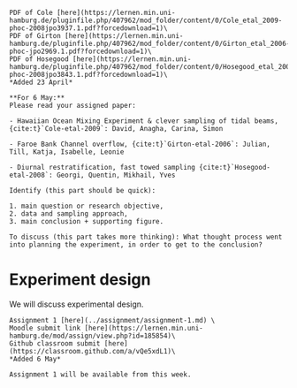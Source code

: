 
```{margin} Moodle link
PDF of Cole [here](https://lernen.min.uni-hamburg.de/pluginfile.php/407962/mod_folder/content/0/Cole_etal_2009-phoc-2008jpo3937.1.pdf?forcedownload=1)\
PDF of Girton [here](https://lernen.min.uni-hamburg.de/pluginfile.php/407962/mod_folder/content/0/Girton_etal_2006-phoc-jpo2969.1.pdf?forcedownload=1)\
PDF of Hosegood [here](https://lernen.min.uni-hamburg.de/pluginfile.php/407962/mod_folder/content/0/Hosegood_etal_2008-phoc-2008jpo3843.1.pdf?forcedownload=1)\
*Added 23 April*
```
```{admonition} Preparation (before class)
**For 6 May:**
Please read your assigned paper:

- Hawaiian Ocean Mixing Experiment & clever sampling of tidal beams, {cite:t}`Cole-etal-2009`: David, Anagha, Carina, Simon

- Faroe Bank Channel overflow, {cite:t}`Girton-etal-2006`: Julian, Till, Katja, Isabelle, Leonie

- Diurnal restratification, fast towed sampling {cite:t}`Hosegood-etal-2008`: Georgi, Quentin, Mikhail, Yves

Identify (this part should be quick): 

1. main question or research objective, 
2. data and sampling approach, 
3. main conclusion + supporting figure.

To discuss (this part takes more thinking): What thought process went into planning the experiment, in order to get to the conclusion?
```



# Experiment design

We will discuss experimental design.


```{margin} Moodle link
Assignment 1 [here](../assignment/assignment-1.md) \
Moodle submit link [here](https://lernen.min.uni-hamburg.de/mod/assign/view.php?id=185854)\
Github classroom submit [here](https://classroom.github.com/a/vQe5xdL1)\
*Added 6 May*
```

```{admonition} Lab topic - Assignments
Assignment 1 will be available from this week.
```
<!--*Please try to catch up on the exercises.*  From week 5/6 you will have an assignment in python.  It will build on the python and methods you've been developing so far, but will require you to creatively combine what you've learned to make progress.
-->